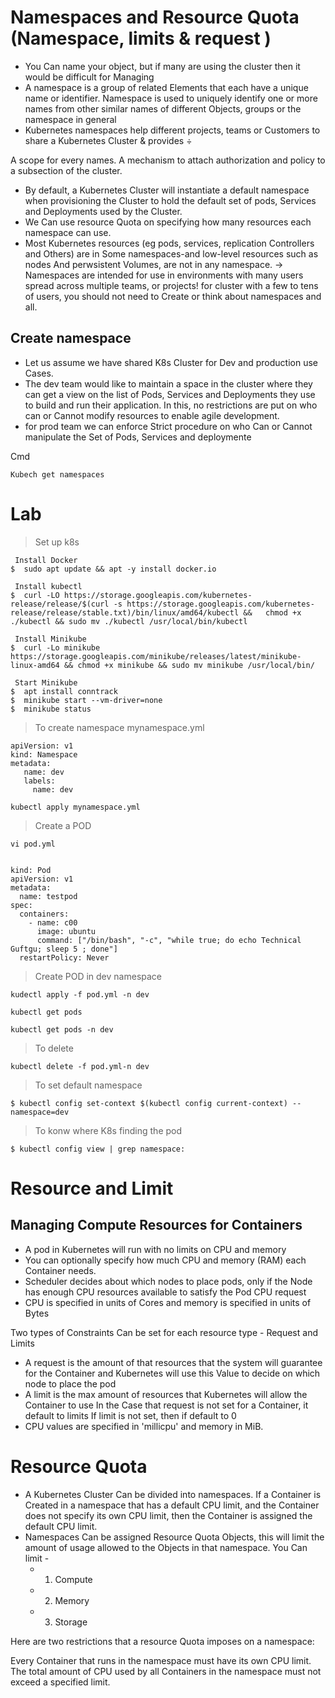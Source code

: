 # Namespaces and Resource Quota (Namespace, limits & request )

- You Can name your object, but if many are using the cluster then it would be difficult for Managing 
- A namespace is a group of related Elements that each have a unique name or identifier. Namespace is used to uniquely identify one or more names
  from other similar names of different Objects, groups or the namespace in general
-  Kubernetes namespaces help different projects, teams or Customers to share a Kubernetes Cluster & provides ÷

A scope for every names.
A mechanism to attach authorization and policy to a subsection of the cluster.


- By default, a Kubernetes Cluster will instantiate a default namespace when provisioning the Cluster to hold the default set of pods, 
  Services and Deployments used by the Cluster. 
- We Can use resource Quota on specifying how many resources each namespace can use.
- Most Kubernetes resources (eg pods, services, replication Controllers and Others) are in Some namespaces-and low-level resources
  such as nodes And perwsistent Volumes, are not in any namespace. 
→ Namespaces are intended for use in environments with many users spread across multiple teams, or projects! for cluster with a few to tens of users,
  you should not need to Create or think about namespaces and all.

## Create namespace
- Let us assume we have shared K8s Cluster for Dev and production use Cases. 
- The dev team would like to maintain a space in the cluster where they can get a view on the list of Pods, Services 
  and Deployments they use to build and run their application. In this, no restrictions are put on who can or Cannot modify resources to enable agile development. 
- for prod team we can enforce Strict procedure on who Can or Cannot manipulate the Set of Pods, Services and deploymente 

Cmd 
```
Kubech get namespaces
```


# Lab

> Set up k8s

```
 Install Docker
$  sudo apt update && apt -y install docker.io

 Install kubectl
$  curl -LO https://storage.googleapis.com/kubernetes-release/release/$(curl -s https://storage.googleapis.com/kubernetes-release/release/stable.txt)/bin/linux/amd64/kubectl &&   chmod +x ./kubectl && sudo mv ./kubectl /usr/local/bin/kubectl

 Install Minikube
$  curl -Lo minikube https://storage.googleapis.com/minikube/releases/latest/minikube-linux-amd64 && chmod +x minikube && sudo mv minikube /usr/local/bin/

 Start Minikube
$  apt install conntrack
$  minikube start --vm-driver=none
$  minikube status

```

>  To create namespace mynamespace.yml

```
apiVersion: v1
kind: Namespace
metadata:
   name: dev
   labels:
     name: dev
```

```
kubectl apply mynamespace.yml
```

> Create a POD

```
vi pod.yml


kind: Pod                              
apiVersion: v1                     
metadata:                           
  name: testpod                  
spec:                                    
  containers:                      
    - name: c00                     
      image: ubuntu              
      command: ["/bin/bash", "-c", "while true; do echo Technical Guftgu; sleep 5 ; done"]
  restartPolicy: Never       

```

> Create POD in dev namespace

```
kudectl apply -f pod.yml -n dev

kubectl get pods

kubectl get pods -n dev

```

> To delete

```
kubectl delete -f pod.yml-n dev
```

> To set default namespace

```
$ kubectl config set-context $(kubectl config current-context) --namespace=dev
```

> To konw where K8s finding the pod
```
$ kubectl config view | grep namespace:
```

# Resource and Limit

## Managing Compute Resources for Containers 

- A pod in Kubernetes will run with no limits on CPU and memory 
- You can optionally specify how much CPU and memory (RAM) each Container needs.
- Scheduler decides about which nodes to place pods, only if the Node has enough CPU resources available to satisfy the Pod CPU request
- CPU is specified in units of Cores and memory is specified in units of Bytes

Two types of Constraints Can be set for each resource type - Request and Limits 
- A request is the amount of that resources that the system will guarantee for the Container and 
  Kubernetes will use this Value to decide on which node to place the pod 
- A limit is the max amount of resources that Kubernetes will allow the Container to use In the Case that request is not set for a Container, 
  it default to limits If limit is not set, then if default to 0 
- CPU values are specified in 'millicpu' and memory in MiB.


# Resource Quota 
- A Kubernetes Cluster Can be divided into namespaces. If a Container is Created in a namespace that has a default CPU limit, and the Container does not specify its own CPU limit, then the Container is assigned the default CPU limit. 
- Namespaces Can be assigned Resource Quota Objects, this will limit the amount of usage allowed to the Objects in that namespace. You Can limit -
   - 1. Compute
   - 2. Memory
   - 3. Storage

Here are two restrictions that a resource Quota imposes on a namespace:

Every Container that runs in the namespace must have its own CPU limit.
The total amount of CPU used by all Containers in the namespace must not exceed a specified limit.





